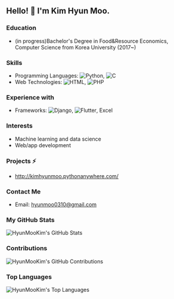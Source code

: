 ## Hello! 👋 I'm Kim Hyun Moo.

### Education
- (in progress)Bachelor's Degree in Food&Resource Economics, Computer Science from Korea University (2017~)

### Skills 
- Programming Languages: ![Python](https://img.shields.io/badge/-Python-blue), ![C](https://img.shields.io/badge/-C-orange)
- Web Technologies: ![HTML](https://img.shields.io/badge/-HTML-orange), ![PHP](https://img.shields.io/badge/-PHP-purple)
  
### Experience with 
- Frameworks: ![Django](https://img.shields.io/badge/-Django-green), ![Flutter](https://img.shields.io/badge/-Flutter-blue), Excel

### Interests 
- Machine learning and data science
- Web/app development

### Projects ⚡
- http://kimhyunmoo.pythonanywhere.com/ 

### Contact Me 
- Email: hyunmoo0310@gmail.com

### My GitHub Stats
![HyunMooKim's GitHub Stats](https://github-readme-stats.vercel.app/api?username=HyunMooKim&show_icons=true&theme=dark)

### Contributions
![HyunMooKim's GitHub Contributions](https://github-readme-streak-stats.herokuapp.com/?user=HyunMooKim&theme=dark)

### Top Languages
![HyunMooKim's Top Languages](https://github-readme-stats.vercel.app/api/top-langs/?username=HyunMooKim&layout=compact&theme=dark)


<!--
**HyunMooKim/HyunMooKim** is a ✨ _special_ ✨ repository because its `README.md` (this file) appears on your GitHub profile.

Here are some ideas to get you started:

- 🔭 I’m currently working on ...
- 🌱 I’m currently learning ...
- 👯 I’m looking to collaborate on ...
- 🤔 I’m looking for help with ...
- 💬 Ask me about ...
- 📫 How to reach me: ...
- 😄 Pronouns: ...
- ⚡ Fun fact: ...
-->
